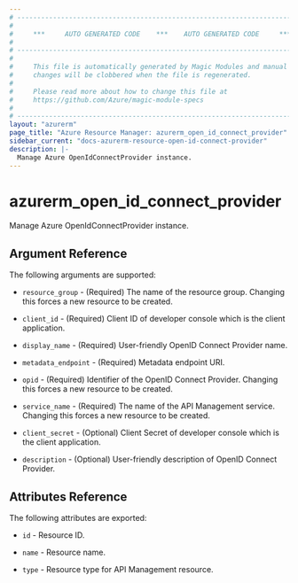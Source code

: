 ```yaml
---
# ----------------------------------------------------------------------------
#
#     ***     AUTO GENERATED CODE    ***    AUTO GENERATED CODE     ***
#
# ----------------------------------------------------------------------------
#
#     This file is automatically generated by Magic Modules and manual
#     changes will be clobbered when the file is regenerated.
#
#     Please read more about how to change this file at
#     https://github.com/Azure/magic-module-specs
#
# ----------------------------------------------------------------------------
layout: "azurerm"
page_title: "Azure Resource Manager: azurerm_open_id_connect_provider"
sidebar_current: "docs-azurerm-resource-open-id-connect-provider"
description: |-
  Manage Azure OpenIdConnectProvider instance.
---
```


# azurerm_open_id_connect_provider

Manage Azure OpenIdConnectProvider instance.


## Argument Reference

The following arguments are supported:

* `resource_group` - (Required) The name of the resource group. Changing this forces a new resource to be created.

* `client_id` - (Required) Client ID of developer console which is the client application.

* `display_name` - (Required) User-friendly OpenID Connect Provider name.

* `metadata_endpoint` - (Required) Metadata endpoint URI.

* `opid` - (Required) Identifier of the OpenID Connect Provider. Changing this forces a new resource to be created.

* `service_name` - (Required) The name of the API Management service. Changing this forces a new resource to be created.

* `client_secret` - (Optional) Client Secret of developer console which is the client application.

* `description` - (Optional) User-friendly description of OpenID Connect Provider.

## Attributes Reference

The following attributes are exported:

* `id` - Resource ID.

* `name` - Resource name.

* `type` - Resource type for API Management resource.

